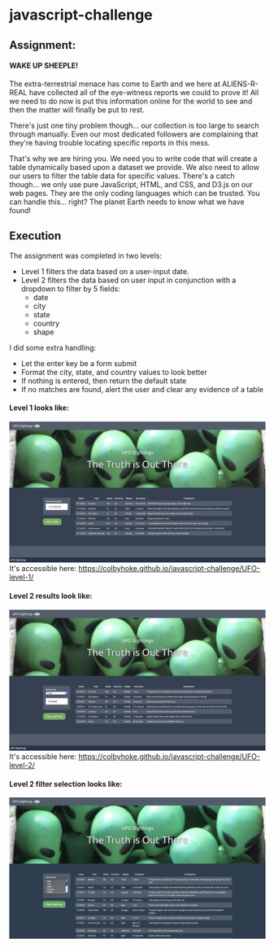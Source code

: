 # javascript-challenge
## Assignment:
#### WAKE UP SHEEPLE!
The extra-terrestrial menace has come to Earth and we here at ALIENS-R-REAL have collected all of the eye-witness reports we could to prove it! All we need to do now is put this information online for the world to see and then the matter will finally be put to rest.

There's just one tiny problem though... our collection is too large to search through manually. Even our most dedicated followers are complaining that they're having trouble locating specific reports in this mess.

That's why we are hiring you. We need you to write code that will create a table dynamically based upon a dataset we provide. We also need to allow our users to filter the table data for specific values. There's a catch though... we only use pure JavaScript, HTML, and CSS, and D3.js on our web pages. They are the only coding languages which can be trusted.
You can handle this... right? The planet Earth needs to know what we have found!

## Execution
The assignment was completed in two levels:
* Level 1 filters the data based on a user-input date.
* Level 2 filters the data based on user input in conjunction with a dropdown to filter by 5 fields:
    * date
    * city
    * state
    * country
    * shape

I did some extra handling:
* Let the enter key be a form submit
* Format the city, state, and country values to look better
* If nothing is entered, then return the default state
* If no matches are found, alert the user and clear any evidence of a table


#### Level 1 looks like:
![level 1 screenshot](screenshots/ufo_finder_l1.jpg)
It's accessible here: https://colbyhoke.github.io/javascript-challenge/UFO-level-1/

#### Level 2 results look like:
![level 2 screenshot](screenshots/ufo_finder_l2.jpg)
It's accessible here: https://colbyhoke.github.io/javascript-challenge/UFO-level-2/

#### Level 2 filter selection looks like:
![level 2 filter screenshot](screenshots/ufo_finder_l2_filter.jpg)